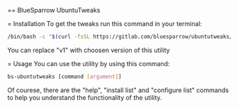 == BlueSparrow UbuntuTweaks

= Installation
To get the tweaks run this command in your terminal:
```bash
/bin/bash -c "$(curl -fsSL https://gitlab.com/bluesparrow/ubuntutweaks/-/raw/v1/get.sh)"
```
You can replace "v1" with choosen version of this utility

= Usage
You can use the utility by using this command:
```bash
bs-ubuntutweaks [command [argument]]
```

Of courese, there are the "help", "install list" and "configure list" commands to help you understand the functionality of the utility.
